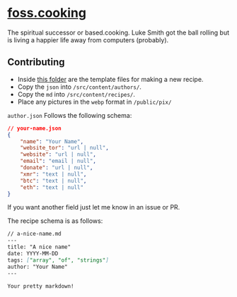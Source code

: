 # [foss.cooking](https://foss.cooking)

The spiritual successor or based.cooking. Luke Smith got the ball rolling but is living a happier life away from computers (probably).


## Contributing

* Inside [this folder](/template/) are the template files for making a new recipe.
* Copy the `json` into `/src/content/authors/`.
* Copy the `md` into `/src/content/recipes/`.
* Place any pictures in the `webp` format in `/public/pix/`

`author.json` Follows the following schema:
```json
// your-name.json
{
    "name": "Your Name",
    "website_tor": "url | null",
    "website": "url | null",
    "email": "email | null",
    "donate": "url | null",
    "xmr": "text | null",
    "btc": "text | null",
    "eth": "text | null"
}
```
If you want another field just let me know in an issue or PR.

The recipe schema is as follows:
```markdown
// a-nice-name.md
---
title: "A nice name"
date: YYYY-MM-DD
tags: ["array", "of", "strings"]
author: "Your Name"
---

Your pretty markdown!
```